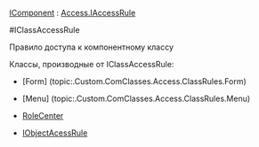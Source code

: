 ﻿---
Title: Компонент
Keywords:
Link: .Access.IClassAccessRule
---

[IComponent](topic:.Custom.ComClasses.IComponent) :
[Access.IAccessRule](topic:.Custom.ComClasses.Access.IAccessRule.Default)

#IClassAccessRule

Правило доступа к компонентному классу

Классы, производные от IClassAccessRule:

* [Form]      (topic:.Custom.ComClasses.Access.ClassRules.Form)
* [Menu]      (topic:.Custom.ComClasses.Access.ClassRules.Menu)
* [RoleCenter](topic:.Custom.ComClasses.Access.ClassRules.RoleCenter)

* [IObjectAcessRule](topic:.Custom.ComClasses.Access.IObjectAcessRule.Default)